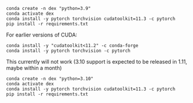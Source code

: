 ```
conda create -n dex "python=3.9"
conda activate dex
conda install -y pytorch torchvision cudatoolkit=11.3 -c pytorch
pip install -r requirements.txt
```

For earlier versions of CUDA:
```
conda install -y "cudatoolkit<11.2" -c conda-forge
conda install -y pytorch torchvision -c pytorch
```

This currently will not work (3.10 support is expected to be released in 1.11, maybe within a month)

```
conda create -n dex "python=3.10"
conda activate dex
conda install -y pytorch torchvision cudatoolkit=11.3 -c pytorch
pip install -r requirements.txt
```

